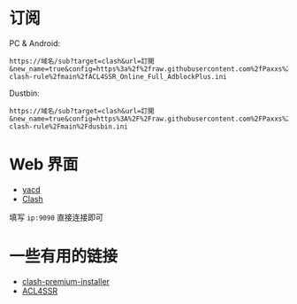 # 订阅

PC & Android:

```
https://域名/sub?target=clash&url=訂閲&new_name=true&config=https%3a%2f%2fraw.githubusercontent.com%2fPaxxs%2fsubconverter-clash-rule%2fmain%2fACL4SSR_Online_Full_AdblockPlus.ini
```

Dustbin:

```shell
https://域名/sub?target=clash&url=訂閲&new_name=true&config=https%3A%2F%2Fraw.githubusercontent.com%2FPaxxs%2Fsubconverter-clash-rule%2Fmain%2Fdusbin.ini
```

# Web 界面

- [yacd](http://yacd.haishan.me/)
- [Clash](http://clash.razord.top/#/proxies)

填写 `ip:9090` 直接连接即可

# 一些有用的链接

- [clash-premium-installer](https://github.com/Kr328/clash-premium-installer)
- [ACL4SSR](https://github.com/ACL4SSR/ACL4SSR/tree/master)
